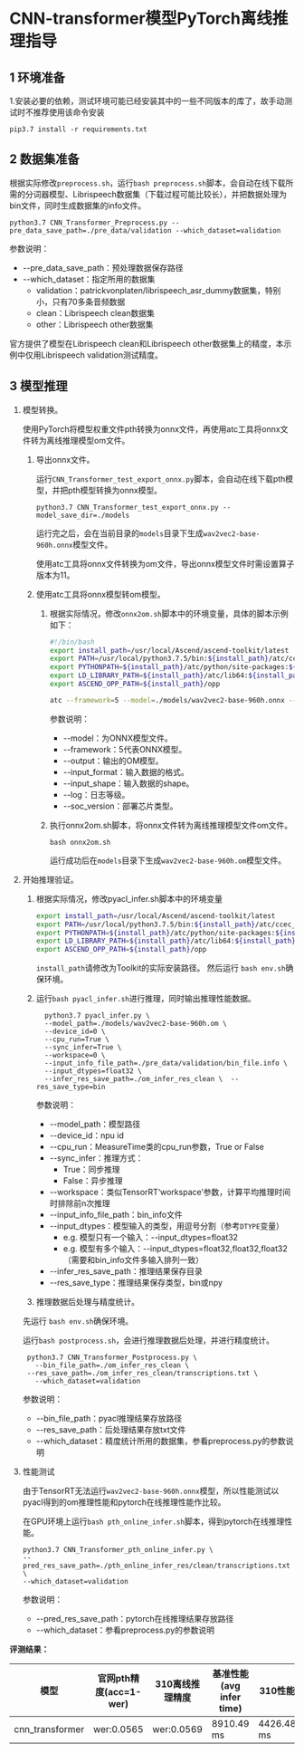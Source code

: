 # CNN-transformer模型PyTorch离线推理指导

## 1 环境准备

1.安装必要的依赖，测试环境可能已经安装其中的一些不同版本的库了，故手动测试时不推荐使用该命令安装

```
pip3.7 install -r requirements.txt  
```

## 2 数据集准备

根据实际修改`preprocess.sh`，运行`bash preprocess.sh`脚本，会自动在线下载所需的分词器模型、Librispeech数据集（下载过程可能比较长），并把数据处理为bin文件，同时生成数据集的info文件。

```
python3.7 CNN_Transformer_Preprocess.py --pre_data_save_path=./pre_data/validation --which_dataset=validation
```

参数说明：

- --pre_data_save_path：预处理数据保存路径
- --which_dataset：指定所用的数据集
  - validation：patrickvonplaten/librispeech_asr_dummy数据集，特别小，只有70多条音频数据
  - clean：Librispeech clean数据集
  - other：Librispeech other数据集

官方提供了模型在Librispeech clean和Librispeech other数据集上的精度，本示例中仅用Librispeech validation测试精度。

## 3 模型推理

1. 模型转换。

   使用PyTorch将模型权重文件pth转换为onnx文件，再使用atc工具将onnx文件转为离线推理模型om文件。

   1. 导出onnx文件。

      运行`CNN_Transformer_test_export_onnx.py`脚本，会自动在线下载pth模型，并把pth模型转换为onnx模型。

      ```
      python3.7 CNN_Transformer_test_export_onnx.py --model_save_dir=./models
      ```

      运行完之后，会在当前目录的`models`目录下生成`wav2vec2-base-960h.onnx`模型文件。

      使用atc工具将onnx文件转换为om文件，导出onnx模型文件时需设置算子版本为11。

   2. 使用atc工具将onnx模型转om模型。

      1. 根据实际情况，修改`onnx2om.sh`脚本中的环境变量，具体的脚本示例如下：

         ```sh
         #!/bin/bash
         export install_path=/usr/local/Ascend/ascend-toolkit/latest
         export PATH=/usr/local/python3.7.5/bin:${install_path}/atc/ccec_compiler/bin:${install_path}/atc/bin:$PATH
         export PYTHONPATH=${install_path}/atc/python/site-packages:${install_path}/pyACL/python/site-packages/acl:$PYTHONPATH
         export LD_LIBRARY_PATH=${install_path}/atc/lib64:${install_path}/acllib/lib64:$LD_LIBRARY_PATH
         export ASCEND_OPP_PATH=${install_path}/opp
         
         atc --framework=5 --model=./models/wav2vec2-base-960h.onnx --output=./models/wav2vec2-base-960h --input_format=ND --input_shape="input:1,-1" --dynamic_dims="10000;20000;30000;40000;50000;60000;70000;80000;90000;100000;110000;120000;130000;140000;150000;160000;170000;180000;190000;200000;210000;220000;230000;240000;250000;260000;270000;280000;290000;300000;310000;320000;330000;340000;350000;360000;370000;380000;390000;400000;410000;420000;430000;440000;450000;460000;470000;480000;490000;500000;510000;520000;530000;540000;550000;560000" --log=error --soc_version=Ascend310

         ```
      
         参数说明：
         
         - --model：为ONNX模型文件。
         - --framework：5代表ONNX模型。
         - --output：输出的OM模型。
         - --input_format：输入数据的格式。
         - --input_shape：输入数据的shape。
         - --log：日志等级。
         - --soc_version：部署芯片类型。
      
      2. 执行onnx2om.sh脚本，将onnx文件转为离线推理模型文件om文件。
      
         ```
         bash onnx2om.sh
         ```
      
         运行成功后在`models`目录下生成`wav2vec2-base-960h.om`模型文件。

2. 开始推理验证。

   1. 根据实际情况，修改pyacl_infer.sh脚本中的环境变量

      ```sh
      export install_path=/usr/local/Ascend/ascend-toolkit/latest
      export PATH=/usr/local/python3.7.5/bin:${install_path}/atc/ccec_compiler/bin:${install_path}/atc/bin:$PATH
      export PYTHONPATH=${install_path}/atc/python/site-packages:${install_path}/pyACL/python/site-packages/acl:$PYTHONPATH
      export LD_LIBRARY_PATH=${install_path}/atc/lib64:${install_path}/acllib/lib64:$LD_LIBRARY_PATH
      export ASCEND_OPP_PATH=${install_path}/opp
      ```

      `install_path`请修改为Toolkit的实际安装路径。
      然后运行 `bash env.sh`确保环境。
   
   2. 运行`bash pyacl_infer.sh`进行推理，同时输出推理性能数据。

      ```
        python3.7 pyacl_infer.py \
        --model_path=./models/wav2vec2-base-960h.om \
        --device_id=0 \
        --cpu_run=True \
        --sync_infer=True \
        --workspace=0 \
        --input_info_file_path=./pre_data/validation/bin_file.info \
        --input_dtypes=float32 \
        --infer_res_save_path=./om_infer_res_clean \  --res_save_type=bin
      ```
    
      参数说明：
   
      - --model_path：模型路径
      - --device_id：npu id
      - --cpu_run：MeasureTime类的cpu_run参数，True or False
      - --sync_infer：推理方式：
        - True：同步推理
        - False：异步推理
      - --workspace：类似TensorRT‘workspace’参数，计算平均推理时间时排除前n次推理
      - --input_info_file_path：bin_info文件
      - --input_dtypes：模型输入的类型，用逗号分割（参考`DTYPE`变量）
        - e.g. 模型只有一个输入：--input_dtypes=float32
        - e.g. 模型有多个输入：--input_dtypes=float32,float32,float32（需要和bin_info文件多输入排列一致）
      - --infer_res_save_path：推理结果保存目录
      - --res_save_type：推理结果保存类型，bin或npy
   3. 推理数据后处理与精度统计。

   先运行 `bash env.sh`确保环境。
   
   运行`bash postprocess.sh`，会进行推理数据后处理，并进行精度统计。
   
   ```
    python3.7 CNN_Transformer_Postprocess.py \
      --bin_file_path=./om_infer_res_clean \
    --res_save_path=./om_infer_res_clean/transcriptions.txt \
      --which_dataset=validation
      ```
      
      参数说明：
      
      - --bin_file_path：pyacl推理结果存放路径
      - --res_save_path：后处理结果存放txt文件
      - --which_dataset：精度统计所用的数据集，参看preprocess.py的参数说明
   
4. 性能测试
   
   由于TensorRT无法运行`wav2vec2-base-960h.onnx`模型，所以性能测试以pyacl得到的om推理性能和pytorch在线推理性能作比较。
   
      在GPU环境上运行`bash pth_online_infer.sh`脚本，得到pytorch在线推理性能。
   
      ```
      python3.7 CNN_Transformer_pth_online_infer.py \
      --pred_res_save_path=./pth_online_infer_res/clean/transcriptions.txt \
      --which_dataset=validation
      ```
   
      参数说明：
      
      - --pred_res_save_path：pytorch在线推理结果存放路径
      - --which_dataset：参看preprocess.py的参数说明

**评测结果：**

| 模型              | 官网pth精度(acc=1-wer)    | 310离线推理精度 | 基准性能(avg infer time) | 310性能  |
| ----------------- | ------------------------ | --------------- | -------- | -------- |
| cnn_transformer | wer:0.0565 | wer:0.0569  | 8910.49 ms | 4426.48 ms |